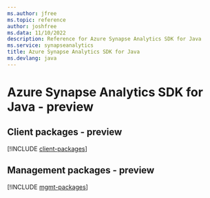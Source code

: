 ```yaml
---
ms.author: jfree
ms.topic: reference
author: joshfree
ms.data: 11/10/2022
description: Reference for Azure Synapse Analytics SDK for Java
ms.service: synapseanalytics
title: Azure Synapse Analytics SDK for Java
ms.devlang: java
---
```

# Azure Synapse Analytics SDK for Java - preview

## Client packages - preview
[!INCLUDE [client-packages](synapse-analytics-client-index.md)]
## Management packages - preview
[!INCLUDE [mgmt-packages](synapse-analytics-mgmt-index.md)]
